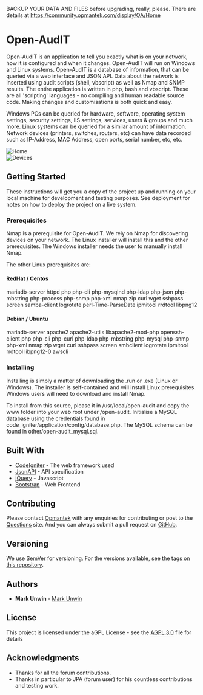 BACKUP YOUR DATA AND FILES before upgrading, really, please.
There are details at https://community.opmantek.com/display/OA/Home

# Open-AudIT

Open-AudIT is an application to tell you exactly what is on your network, how it is configured and when it changes. Open-AudIT will run on Windows and Linux systems. Open-AudIT is a database of information, that can be queried via a web interface and JSON API. Data about the network is inserted using audit scripts (shell, vbscript) as well as Nmap and SNMP results. The entire application is written in php, bash and vbscript. These are all 'scripting' languages - no compiling and human readable source code. Making changes and customisations is both quick and easy.

Windows PCs can be queried for hardware, software, operating system settings, security settings, IIS settings, services, users & groups and much more. Linux systems can be queried for a similar amount of information. Network devices (printers, switches, routers, etc) can have data recorded such as IP-Address, MAC Address, open ports, serial number, etc, etc.

![Home](https://github.com/Opmantek/open-audit/raw/master/www/open-audit/images/community_home.png)<br>
![Devices](https://github.com/Opmantek/open-audit/raw/master/www/open-audit/images/community_devices.png)<br>

## Getting Started

These instructions will get you a copy of the project up and running on your local machine for development and testing purposes. See deployment for notes on how to deploy the project on a live system.

### Prerequisites

Nmap is a prerequisite for Open-AudIT. We rely on Nmap for discovering devices on your network. The Linux installer will install this and the other prerequisites. The Windows installer needs the user to manually install Nmap.

The other Linux prerequisites are:

#### RedHat / Centos

mariadb-server httpd php php-cli php-mysqlnd php-ldap php-json php-mbstring php-process php-snmp php-xml nmap zip curl wget sshpass screen samba-client logrotate perl-Time-ParseDate ipmitool rrdtool libpng12

#### Debian / Ubuntu

mariadb-server apache2 apache2-utils libapache2-mod-php openssh-client php php-cli php-curl php-ldap php-mbstring php-mysql php-snmp php-xml nmap zip wget curl sshpass screen smbclient logrotate ipmitool rrdtool libpng12-0 awscli

### Installing

Installing is simply a matter of downloading the .run or .exe (Linux or Windows). The installer is self-contained and will install Linux prerequisites. Windows users will need to download and install Nmap.

To install from this source, please it in /usr/local/open-audit and copy the www folder into your web root under /open-audit. Initialise a MySQL database using the credentials found in code_igniter/application/config/database.php. The MySQL schema can be found in other/open-audit_mysql.sql.

## Built With

* [CodeIgniter](http://www.codeigniter.com/) - The web framework used
* [JsonAPI](http://jsonapi.org/) - API specification
* [jQuery](https://jquery.com/) - Javascript
* [Bootstrap](http://getbootstrap.com/) - Web Frontend

## Contributing

Please contact [Opmantek](https://opmantek.com) with any enquiries for contributing or post to the [Questions](https://community.opmantek.com/questions) site. And you can always submit a pull request on [GitHub](https://github.com/Opmantek/open-audit).

## Versioning

We use [SemVer](http://semver.org/) for versioning. For the versions available, see the [tags on this repository](https://github.com/Opmantek/open-audit/releases). 

## Authors

* **Mark Unwin** - [Mark Unwin](https://github.com/mark-unwin)

## License

This project is licensed under the aGPL License - see the [AGPL 3.0](agpl-3.0.txt) file for details

## Acknowledgments

* Thanks for all the forum contributions.
* Thanks in particular to JPA (forum user) for his countless contributions and testing work.

